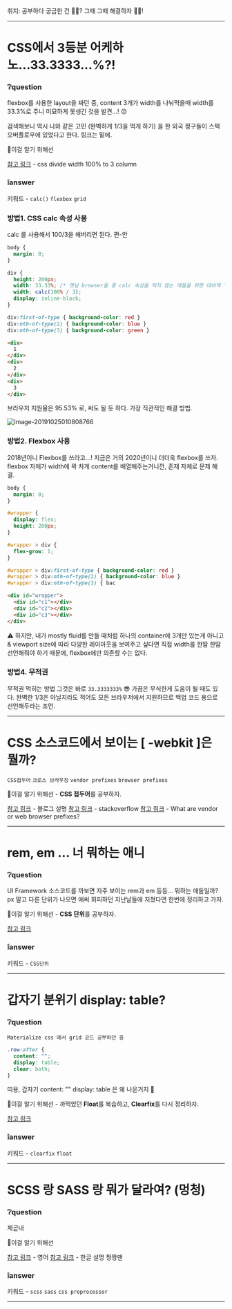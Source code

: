 취지: 공부하다 궁금한 건 🤷‍♀️? 그때 그때 해결하자 🙆‍♀️!

---

# CSS에서 3등분 어케하노...33.3333...%?!

### ❔question

flexbox를 사용한 layout을 짜던 중, content 3개가 width를 나눠먹을때 width를 33.3%로 주니 미묘하게 못생긴 것을 발견...! 😒

검색해보니 역시 나와 같은 고민 (완벽하게 1/3을 먹게 하기) 을 한 외국 찡구들이 스택 오버플로우에 있었다고 한다. 링크는 밑에.

🚩이걸 알기 위해선

 [참고 링크](https://stackoverflow.com/questions/18781713/css-divide-width-100-to-3-column) - css divide width 100% to 3 column



### ❕answer

키워드 - `calc()` `flexbox` `grid`

### 방법1. CSS calc 속성 사용

calc 를 사용해서 100/3을 해버리면 된다. 편-안

```css
body {
  margin: 0;
}

div {
  height: 200px;
  width: 33.33%; /* 옛날 browser들 중 calc 속성을 먹지 않는 애들을 위한 대비책 */
  width: calc(100% / 3);
  display: inline-block;
}

div:first-of-type { background-color: red }
div:nth-of-type(2) { background-color: blue }
div:nth-of-type(3) { background-color: green }
```

```html
<div>
  1
</div>
<div>
  2
</div>
<div>
  3
</div>
```

브라우저 지원율은 95.53% 로, 써도 될 듯 하다. 가장 직관적인 해결 방법.

![image-20191025010808766](../REACT_study/Udemy/images/image-20191025010808766.png)

### 방법2. Flexbox 사용

2018년이니 Flexbox를 쓰라고...! 지금은 거의 2020년이니 더더욱 flexbox를 쓰자.
flexbox 자체가 width에 꽉 차게 content를 배열해주는거니깐, 존재 자체로 문제 해결.

```css
body {
  margin: 0;
}

#wrapper {
  display: flex;
  height: 200px;
}

#wrapper > div {
  flex-grow: 1;
}

#wrapper > div:first-of-type { background-color: red }
#wrapper > div:nth-of-type(2) { background-color: blue }
#wrapper > div:nth-of-type(3) { bac
```

```html
<div id="wrapper">
  <div id="c1"></div>
  <div id="c2"></div>
  <div id="c3"></div>
</div>
```

⚠️ 하지만, 내가 mostly fluid를 만들 때처럼 하나의 container에 3개만 있는게 아니고 & viewport size에 따라 다양한 레이아웃을 보여주고 싶다면 직접 width를 한땀 한땀 선언해줘야 하기 때문에, flexbox에만 의존할 수는 없다.

### 방법4. 무적권

무적권 먹히는 방법 그것은 바로 `33.3333333%` 😎
가끔은 무식한게 도움이 될 때도 있다. 완벽한 1/3은 아닐지라도 적어도 모든 브라우저에서 지원하므로 백업 코드 용으로 선언해두라는 조언.

---

# CSS 소스코드에서 보이는 [ -webkit ]은 뭘까? 

`CSS접두어` `크로스 브라우징` `vendor prefixes` `browser prefixes`

🚩이걸 알기 위해선 -  **CSS 접두어**를 공부하자.

[참고 링크](https://mainia.tistory.com/3671) - 블로그 설명
[참고 링크](https://stackoverflow.com/questions/3468154/what-is-webkit-and-how-is-it-related-to-css) - stackoverflow
[참고 링크](http://prefixr.com/what-are-vendor-prefixes.php) - What are vendor or web browser prefixes?



---
# rem, em ... 너 뭐하는 애니

### ❔question

UI Framework 소스코드를 까보면 자주 보이는 rem과 em 등등... 뭐하는 애들일까?
px 말고 다른 단위가 나오면 애써 회피하던 지난날들에 지쳤다면 한번에 정리하고 가자.

🚩이걸 알기 위해선 - **CSS 단위**를 공부하자.

[참고 링크](https://webclub.tistory.com/356)

 

### ❕answer

키워드 - `CSS단위`

---

# 갑자기 분위기 display: table?

### ❔question

 `Materialize css 에서 grid 코드 공부하던 중`

```css
.row:after {
  content: "";
  display: table;
  clear: both;
}
```

띠용, 갑자기 content: "" display: table 은 왜 나온거지 🤔

🚩이걸 알기 위해선 - 까먹었던 **Float**를 복습하고, **Clearfix**를 다시 정리하자.

[참고 링크](https://takeuu.tistory.com/60)



### ❕answer

키워드 - `clearfix` `float`

---

# SCSS 랑 SASS 랑 뭐가 달라여? (멍청)

### ❔question

제곧내

🚩이걸 알기 위해선

[참고 링크](https://www.educba.com/sass-vs-scss/) - 영어
[참고 링크](https://heropy.blog/2018/01/31/sass/) - 한글 설명 짱짱맨



### ❕answer

키워드 - `scss` `sass` `css preprocessor`



----

